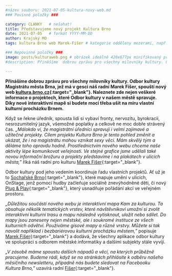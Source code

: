 ```yaml
---
#název souboru: 2021-07-05-kultura-novy-web.md
### Povinné položky ###

category: CLANKY   # nešahat!
title: Představujeme nový projekt Kultura Brno 
date: 2021-07-05   # formát YYYY-MM-DD
author: Krajský MO
tags: kultura Brno web Marek-Fišer # kategorie odděleny mezerami, např. volby zemědělství životní-prostředí piráti (viz https://jihomoravsky.pirati.cz/tags/)

### Nepovinné položky ###
image: posts/kulturaweb.png # obrázek ideálně 420x677px minifikovaný přes https://tinypng.com/
#description: Přinášíme  dobrou zprávu pro všechny milovníky kultury. Odbor kultury Magistrátu města Brna, jež má v gesci náš radní Marek Fišer, spouští nový web kultura.brno.cz. Naleznete zde nejen veškeré informace o projektech, které Odbor kultury v našem městě spravuje. Díky nové interaktivní mapě si budete moci třeba ušít na míru vlastní kulturní procházku Brnem.  

---
```

**Přinášíme  dobrou zprávu pro všechny milovníky kultury. Odbor kultury Magistrátu města Brna, jež má v gesci náš radní Marek Fišer, spouští nový web [kultura.brno.cz](https://kultura.brno.cz){:target="_blank"}. Naleznete zde nejen veškeré informace o projektech, které Odbor kultury v našem městě spravuje. Díky nové interaktivní mapě si budete moci třeba ušít na míru vlastní kulturní procházku Brnem.**  

Když se řekne úředník, spousta lidí si vybaví fronty, nervozitu, byrokracii, nesrozumitelný jazyk, všemožné poplatky a celkově ne moc dobře strávený čas. *„Málokdo ví, že magistrátní úředníci spravují i velmi zajímavé a užitečné projekty. Cílem projektu Kultura Brno je tento pohled změnit a ukázat, že i na magistrátu mohou vznikat sexy věci. Mám skvělý tým a děláme toho opravdu hodně. Prostřednictvím nového webu chceme naše aktivity lépe komunikovat veřejnosti. Ve stejné grafice jsme udělali také novou informační brožuru a projekty představíme i na plakátech v ulicích města,”* říká náš radní pro kulturu [Marek Fišer](https://jihomoravsky.pirati.cz/lide/marek-fiser/){:target="_blank"}. 

Odbor kultury pod jeho vedením koordinuje řadu vlastních projektů. Ať už je to [Sochařské Brno](https://socharske.brno.cz){:target="_blank"}, které mapuje umění v ulicích, OnStage, jenž pomocí hudby začleňuje sociálně znevýhodněné děti, či nový [Plug & Play](https://plugandplay.brno.cz){:target="_blank"}, který usnadňuje pořádání akcí ve veřejném prostoru.

*„Důležitou součástí nového webu je interaktivní mapa Kam za kulturou. Ta obsahuje několik tematických vrstev, které návštěvníkovi umožní si zvolit interaktivní kulturní trasu a mapu následně vytisknout, uložit nebo sdílet. Do mapy jsou zaneseny nejen městské, ale i soukromé instituce ze všech kulturních odvětví. Používáme gisové mapy a různé vrstvy. Můžete si tak navolit například i bezbariérovou kulturní procházku městem,”* popisuje [Marek Fišer](https://jihomoravsky.pirati.cz/lide/marek-fiser/){:target="_blank"} a dodává, že všechny aplikace odbor kultury ve spolupráci s odborem městské informatiky a dalšími subjekty stále vyvíjí.

*„V zásobě máme spoustu dalších nápadů a věcí, na kterých průběžně pracujeme. Budeme rádi, když se na stránkách přihlásíte k odběru našeho měsíčního newsletteru, případně nás budete sledovat na Facebooku Kultura Brno,”* uzavírá radní [Fišer](https://jihomoravsky.pirati.cz/lide/marek-fiser/){:target="_blank"}. 


